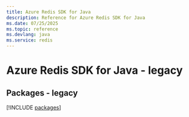 ```yaml
---
title: Azure Redis SDK for Java
description: Reference for Azure Redis SDK for Java
ms.date: 07/25/2025
ms.topic: reference
ms.devlang: java
ms.service: redis
---
```

# Azure Redis SDK for Java - legacy
## Packages - legacy
[!INCLUDE [packages](redis-index.md)]